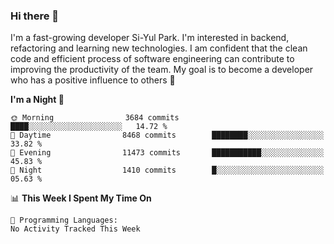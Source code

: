 ### Hi there 👋


I'm a fast-growing developer Si-Yul Park. I'm interested in backend, refactoring and learning new technologies. I am confident that the clean code and efficient process of software engineering can contribute to improving the productivity of the team. My goal is to become a developer who has a positive influence to others 🔭

<!--START_SECTION:waka-->
**I'm a Night 🦉** 

```text
🌞 Morning                3684 commits        ████░░░░░░░░░░░░░░░░░░░░░   14.72 % 
🌆 Daytime                8468 commits        ████████░░░░░░░░░░░░░░░░░   33.82 % 
🌃 Evening                11473 commits       ███████████░░░░░░░░░░░░░░   45.83 % 
🌙 Night                  1410 commits        █░░░░░░░░░░░░░░░░░░░░░░░░   05.63 % 
```


📊 **This Week I Spent My Time On** 

```text
💬 Programming Languages: 
No Activity Tracked This Week
```


<!--END_SECTION:waka-->
